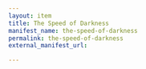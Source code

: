 ```yaml
---
layout: item
title: The Speed of Darkness
manifest_name: the-speed-of-darkness
permalink: the-speed-of-darkness
external_manifest_url: 

---
```

<!-- Add an essay or interpretive material below this line,
using HTML or markdown.  Do not modify this file above this line -->
